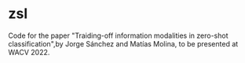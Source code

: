 # zsl

Code for the paper "Traiding-off information modalities in zero-shot classification",by Jorge Sánchez and Matías Molina,  to be presented at WACV 2022.
